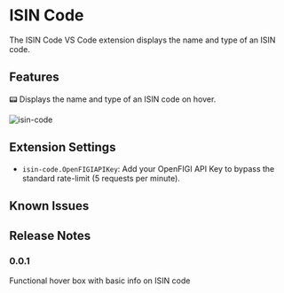 # ISIN Code

The ISIN Code VS Code extension displays the name and type of an ISIN code.

## Features

📟 Displays the name and type of an ISIN code on hover.

![isin-code](https://user-images.githubusercontent.com/2587348/47117786-a2d1fa00-d265-11e8-8e87-742caba85812.gif)

## Extension Settings

* `isin-code.OpenFIGIAPIKey`: Add your OpenFIGI API Key to bypass the standard rate-limit (5 requests per minute).

## Known Issues

## Release Notes

### 0.0.1

Functional hover box with basic info on ISIN code
